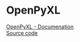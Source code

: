 # OpenPyXL

[OpenPyXL - Documenation](https://openpyxl.readthedocs.io/en/stable)<br>
[Source code](https://foss.heptapod.net/openpyxl/openpyxl)<br>

